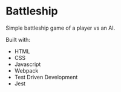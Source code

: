 # Battleship

Simple battleship game of a player vs an AI.

Built with: 
* HTML
* CSS
* Javascript
* Webpack
* Test Driven Development
* Jest
